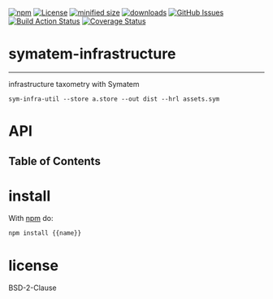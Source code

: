 [![npm](https://img.shields.io/npm/v/symatem-infrastructure.svg)](https://www.npmjs.com/package/symatem-infrastructure)
[![License](https://img.shields.io/badge/License-BSD%203--Clause-blue.svg)](https://opensource.org/licenses/BSD-3-Clause)
[![minified size](https://badgen.net/bundlephobia/min/symatem-infrastructure)](https://bundlephobia.com/result?p=symatem-infrastructure)
[![downloads](http://img.shields.io/npm/dm/symatem-infrastructure.svg?style=flat-square)](https://npmjs.org/package/symatem-infrastructure)
[![GitHub Issues](https://img.shields.io/github/issues/arlac77/symatem-infrastructure.svg?style=flat-square)](https://github.com/arlac77/symatem-infrastructure/issues)
[![Build Action Status](https://img.shields.io/endpoint.svg?url=https%3A%2F%2Factions-badge.atrox.dev%2Farlac77%2Fsymatem-infrastructure%2Fbadge&style=flat)](https://actions-badge.atrox.dev/arlac77/symatem-infrastructure/goto)
[![Coverage Status](https://coveralls.io/repos/arlac77/symatem-infrastructure/badge.svg)](https://coveralls.io/github/arlac77/symatem-infrastructure)

# symatem-infrastructure

* * *

infrastructure taxometry with Symatem

```shell
sym-infra-util --store a.store --out dist --hrl assets.sym
```

# API

<!-- Generated by documentation.js. Update this documentation by updating the source code. -->

## Table of Contents

# install

With [npm](http://npmjs.org) do:

```shell
npm install {{name}}
```

# license

BSD-2-Clause
